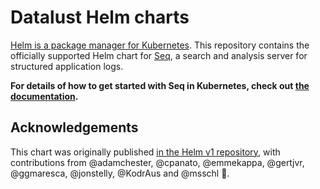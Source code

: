 # Datalust Helm charts

[Helm is a package manager for Kubernetes](https://helm.sh/). This repository contains the officially supported Helm chart
for [Seq](https://datalust.co/seq), a search and analysis server for structured application logs.

**For details of how to get started with Seq in Kubernetes, check out [the documentation](https://docs.datalust.co/docs/using-helm).**

## Acknowledgements

This chart was originally published [in the Helm v1 repository](https://github.com/helm/charts/tree/master/stable/seq), with contributions from @adamchester, @cpanato, @emmekappa, @gertjvr, @ggmaresca, @jonstelly, @KodrAus and @msschl :star_struck:.
